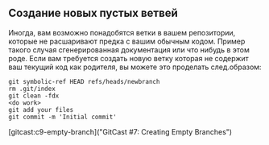 ## Создание новых пустых ветвей ##

Иногда, вам возможно понадобятся ветки в вашем репозитории, которые не расшаривают предка с вашим обычным кодом. Пример такого случая сгенерированная документация или что нибудь в этом роде. Если вам требуется создать новую ветку которая не содержит ваш текущий код как родителя, вы можете это проделать след.образом:

    git symbolic-ref HEAD refs/heads/newbranch 
    rm .git/index 
    git clean -fdx 
    <do work> 
    git add your files 
    git commit -m 'Initial commit'
    
[gitcast:c9-empty-branch]("GitCast #7: Creating Empty Branches")
